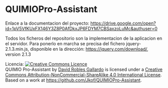 # QUIMIOPro-Assistant

Enlace a la documentacion del proyecto:
https://drive.google.com/open?id=1pV5VfKUxFX146Y3Z8P0AfDkxJP6FDYM7CBSaxzoLuMc&authuser=0

Todos los ficheros del repositorio son la implementacion de la aplicacion en el servidor. Para ponerlo en marcha se precisa del fichero jquery-2.1.3.min.js, disponible en la dirección: https://jquery.com/download/, version 2.1.3

Licencia:
<a rel="license" href="http://creativecommons.org/licenses/by-nc-sa/4.0/"><img alt="Creative Commons Licence" style="border-width:0" src="https://i.creativecommons.org/l/by-nc-sa/4.0/88x31.png" /></a><br /><span xmlns:dct="http://purl.org/dc/terms/" href="http://purl.org/dc/dcmitype/Text" property="dct:title" rel="dct:type">QUIMIO Pro-Assistant</span> by <a xmlns:cc="http://creativecommons.org/ns#" href="https://github.com/Jkof/QUIMIOPro-Assistant" property="cc:attributionName" rel="cc:attributionURL">David Robles Gallardo</a> is licensed under a <a rel="license" href="http://creativecommons.org/licenses/by-nc-sa/4.0/">Creative Commons Attribution-NonCommercial-ShareAlike 4.0 International License</a>.<br />Based on a work at <a xmlns:dct="http://purl.org/dc/terms/" href="https://github.com/Jkof/QUIMIOPro-Assistant" rel="dct:source">https://github.com/Jkof/QUIMIOPro-Assistant</a>.

